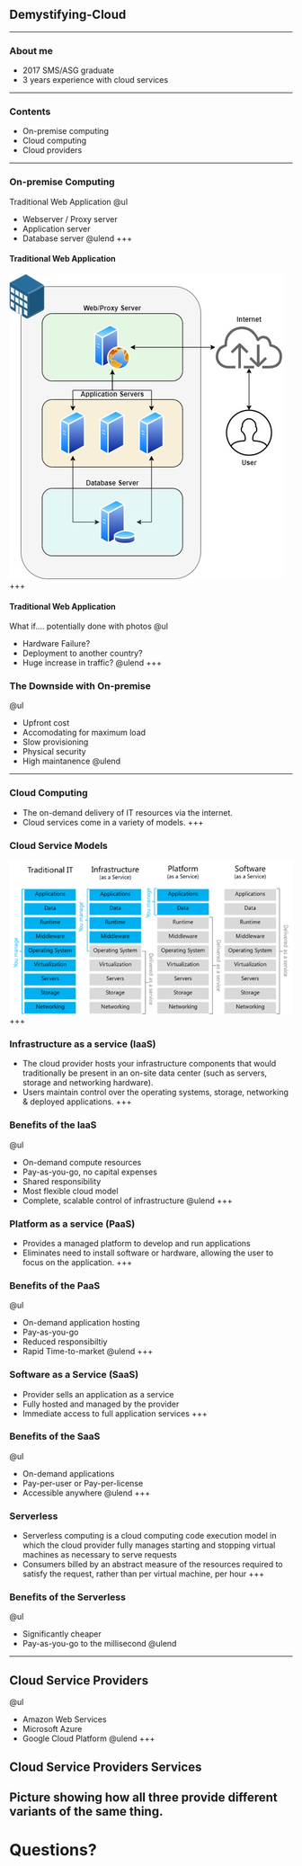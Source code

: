 [comment]: <> (https://gitpitch.com/willstobo/gitpitch-talks/master?p=demystifying-cloud)
## Demystifying-Cloud
---
### About me
- 2017 SMS/ASG graduate
- 3 years experience with cloud services
---
### Contents
- On-premise computing
- Cloud computing
- Cloud providers
---
### On-premise Computing
Traditional Web Application 
@ul
- Webserver / Proxy server
- Application server
- Database server
@ulend
+++
#### Traditional Web Application
![Traditional Architecture](demystifying-cloud/on-prem.jpg)
+++
#### Traditional Web Application
What if.... potentially done with photos
@ul
- Hardware Failure?
- Deployment to another country?
- Huge increase in traffic?
@ulend
+++
### The Downside with On-premise
@ul
- Upfront cost
- Accomodating for maximum load
- Slow provisioning
- Physical security
- High maintanence
@ulend
---
### Cloud Computing
- The on-demand delivery of IT resources via the internet.
- Cloud services come in a variety of models.
+++
### Cloud Service Models
![Cloud Service Models](demystifying-cloud/cloud-models.png)
+++
### Infrastructure as a service (IaaS)
- The cloud provider hosts your infrastructure components that would traditionally be present in an on-site data center (such as servers, storage and networking hardware).
- Users maintain control over the operating systems, storage, networking & deployed applications.
+++
### Benefits of the IaaS
@ul
- On-demand compute resources
- Pay-as-you-go, no capital expenses
- Shared responsibility
- Most flexible cloud model
- Complete, scalable control of infrastructure
@ulend
+++
### Platform as a service (PaaS)
- Provides a managed platform to develop and run applications
- Eliminates need to install software or hardware, allowing the user to focus on the application.
+++
### Benefits of the PaaS
@ul
- On-demand application hosting
- Pay-as-you-go
- Reduced responsibiltiy
- Rapid Time-to-market
@ulend
+++
### Software as a Service (SaaS)
- Provider sells an application as a service
- Fully hosted and managed by the provider
- Immediate access to full application services
+++
### Benefits of the SaaS
@ul
- On-demand applications
- Pay-per-user or Pay-per-license
- Accessible anywhere
@ulend
+++
### Serverless
- Serverless computing is a cloud computing code execution model in which the cloud provider fully manages starting and stopping virtual machines as necessary to serve requests
- Consumers billed by an abstract measure of the resources required to satisfy the request, rather than per virtual machine, per hour
+++
### Benefits of the Serverless
@ul
- Significantly cheaper
- Pay-as-you-go to the millisecond
@ulend
---
## Cloud Service Providers
@ul
- Amazon Web Services
- Microsoft Azure
- Google Cloud Platform
@ulend
+++
## Cloud Service Providers Services
Picture showing how all three provide different variants of the same thing.
---
# Questions?

